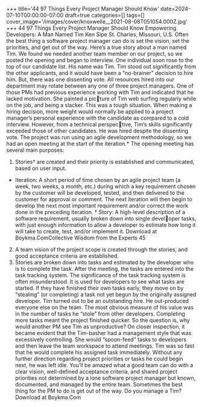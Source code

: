 +++
title='44 97 Things Every Project Manager Should Know'
date=2024-07-10T00:00:00-07:00
draft=true
categories=[]
tags=[]
cover_image='/images/cover/knoxwelle__2021-08-08T051054.000Z.jpg'
+++
44 97 Things Every Project Manager Should Know
Empowering 
Developers: 
A Man Named Tim
Ken Sipe
St. Charles, Missouri, U.S.
Often the best thing a software project manager can do is set the vision, set 
the priorities, and get out of the way. Here’s a true story about a man named Tim.
We found we needed another team member on our project, so we posted the 
opening and began to interview. One individual soon rose to the top of our 
candidate list.
His name was Tim. Tim stood out significantly from the other applicants, and 
it would have been a “no-brainer” decision to hire him. But, there was one 
dissenting vote. All resources hired into our department may rotate between 
any one of three project managers. One of those PMs had previous experience 
working with Tim and indicated that he lacked motivation. She painted a picture of Tim web surfing regularly while on the job, and being a slacker.
This was a tough situation. When making a hiring decision, more weight 
would normally be applied to a project manager’s personal experience with the 
candidate as compared to a cold interview. However, from a technical perspective, Tim’s skills significantly exceeded those of other candidates. He was hired 
despite the dissenting vote. The project was run using an agile development 
methodology, so we had an open meeting at the start of the iteration.*
The opening meeting has several main purposes:
1. Stories†
 are created and their priority is established and communicated, 
based on user input.
* Iteration: A short period of time chosen by an agile project team (a week, two weeks, a month, 
etc.) during which a key requirement chosen by the customer will be developed, tested, and then 
delivered to the customer for approval or comment. The next iteration will then begin to develop 
the next most important requirement and/or correct the work done in the preceding iteration.
† Story: A high-level description of a software requirement, usually broken down into single developer tasks, with just enough information to allow a developer to estimate how long it will take to 
create, test, and/or implement it. 
Download at Boykma.ComCollective Wisdom from the Experts 45
2. A team vision of the project scope is created through the stories, and good 
acceptance criteria are established. 
3. Stories are broken down into tasks and estimated by the developer who is 
to complete the task.
After the meeting, the tasks are entered into the task tracking system. The 
significance of the task tracking system is often misunderstood. It is used for 
developers to see what tasks are started. If they have finished their own tasks 
early, they move on by “stealing” (or completing) a task not yet begun by the 
originally assigned developer.
Tim turned out to be an outstanding hire. He out-produced everyone else on 
the team. The most obvious measure of his value was in the number of tasks 
he “stole” from other developers. Completing more tasks meant the project 
finished quicker.
So the question is, why would another PM see Tim as unproductive? On closer 
inspection, it became evident that the Tim-basher had a management style 
that was excessively controlling. She would “spoon-feed” tasks to developers 
and then leave the team workspace to attend meetings. Tim was so fast that he 
would complete his assigned task immediately. Without any further direction 
regarding project priorities or tasks he could begin next, he was left idle.
You’ll be amazed what a good team can do with a clear vision, well-defined 
acceptance criteria, and shared project priorities not determined by a lone 
software project manager but known, documented, and managed by the entire 
team. Sometimes the best thing for the PM to do is get out of the way. Do you 
manage a Tim?
Download at Boykma.Com